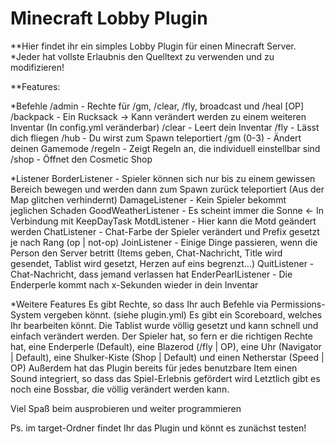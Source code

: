 # Minecraft Lobby Plugin

**Hier findet ihr ein simples Lobby Plugin für einen Minecraft Server.
*Jeder hat vollste Erlaubnis den Quelltext zu verwenden und zu modifizieren!

**Features:

*Befehle
/admin - Rechte für /gm, /clear, /fly, broadcast und /heal [OP]
/backpack - Ein Rucksack -> Kann verändert werden zu einem weiteren Inventar (In config.yml veränderbar)
/clear - Leert dein Inventar
/fly - Lässt dich fliegen
/hub - Du wirst zum Spawn teleportiert
/gm (0-3) - Ändert deinen Gamemode
/regeln - Zeigt Regeln an, die individuell einstellbar sind
/shop - Öffnet den Cosmetic Shop

*Listener
BorderListener - Spieler können sich nur bis zu einem gewissen Bereich bewegen und werden dann zum Spawn zurück teleportiert (Aus der Map glitchen verhindernt)
DamageListener - Kein Spieler bekommt jeglichen Schaden
GoodWeatherListener - Es scheint immer die Sonne <- In Verbindung mit KeepDayTask
MotdListener - Hier kann die Motd geändert werden
ChatListener - Chat-Farbe der Spieler verändert und Prefix gesetzt je nach Rang (op | not-op)
JoinListener - Einige Dinge passieren, wenn die Person den Server betritt (Items geben, Chat-Nachricht, Title wird gesendet, Tablist wird gesetzt, Herzen auf eins begrenzt...)
QuitListener - Chat-Nachricht, dass jemand verlassen hat
EnderPearlListener - Die Enderperle kommt nach x-Sekunden wieder in dein Inventar

*Weitere Features
Es gibt Rechte, so dass Ihr auch Befehle via Permissions-System vergeben könnt. (siehe plugin.yml)
Es gibt ein Scoreboard, welches Ihr bearbeiten könnt.
Die Tablist wurde völlig gesetzt und kann schnell und einfach verändert werden.
Der Spieler hat, so fern er die richtigen Rechte hat, eine Enderperle (Default), eine Blazerod (/fly | OP), eine Uhr (Navigator | Default), eine Shulker-Kiste (Shop | Default) und einen Netherstar (Speed | OP)
Außerdem hat das Plugin bereits für jedes benutzbare Item einen Sound integriert, so dass das Spiel-Erlebnis gefördert wird
Letztlich gibt es noch eine Bossbar, die völlig verändert werden kann.

Viel Spaß beim ausprobieren und weiter programmieren 

Ps. im target-Ordner findet Ihr das Plugin und könnt es zunächst testen!
